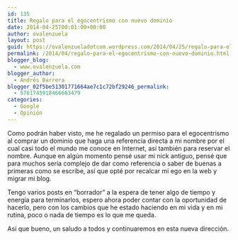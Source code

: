 ```yaml
---
id: 135
title: Regalo para el egocentrismo con nuevo dominio
date: 2014-04-25T00:01:00+00:00
author: ovalenzuela
layout: post
guid: https://ovalenzueladotcom.wordpress.com/2014/04/25/regalo-para-el-egocentrismo-con-nuevo-dominio
permalink: /2014/04/regalo-para-el-egocentrismo-con-nuevo-dominio.html
blogger_blog:
  - www.ovalenzuela.com
blogger_author:
  - Andrés Barrera
blogger_02f5be51301771664ae7c1c72bf29246_permalink:
  - 5761745918466663479
categories:
  - Google
  - Opinión
---
```

Como podrán haber visto, me he regalado un permiso para el egocentrismo al comprar un dominio que haga una referencia directa a mi nombre por el cual casi todo el mundo me conoce en Internet, así también para reservar el nombre. Aunque en algún momento pensé usar mi nick antiguo, pensé que para muchos sería complejo de dar como referencia o saber de buenas a primeras como se escribe, así que opté por recalcar mi ego en la web y migrar mi blog.

Tengo varios posts en &#8220;borrador&#8221; a la espera de tener algo de tiempo y energía para terminarlos, espero ahora poder contar con la oportunidad de hacerlo, pero con los cambios que he estado haciendo en mi vida y en mi rutina, poco o nada de tiempo es lo que me queda.

Así que bueno, un saludo a todos y continuaremos en esta nueva dirección.